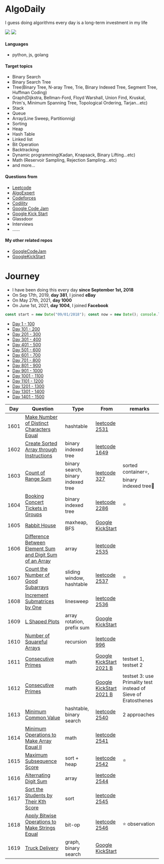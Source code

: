 # AlgoDaily

I guess doing algorithms every day is a long-term investment in my life

[![](https://img.shields.io/badge/dynamic/json?style=flat&labelColor=black&color=green&label=Solved&query=solvedOverTotal&url=https%3A%2F%2Fleetcode-badge.vercel.app%2Fapi%2Fusers%2Fcalvinchankf&logo=leetcode&logoColor=yellow)](https://leetcode.com/calvinchankf/)
[![](https://img.shields.io/badge/dynamic/json?style=flat&labelColor=black&color=green&label=Ranking&query=ranking&url=https%3A%2F%2Fleetcode-badge.vercel.app%2Fapi%2Fusers%2Fcalvinchankf&logo=leetcode&logoColor=yellow)](https://leetcode.com/calvinchankf/)

#### Languages

- python, js, golang

#### Target topics

- Binary Search
- Binary Search Tree
- Tree(Binary Tree, N-aray Tree, Trie, Binary Indexed Tree, Segment Tree, Huffman Coding)
- Graph(Dijkstra, Bellman-Ford, Floyd Warshall, Union Find, Kruskal, Prim's, Minimum Spanning Tree, Topological Ordering, Tarjan...etc)
- Stack
- Queue
- Array(Line Sweep, Partitionnig)
- Sorting
- Heap
- Hash Table
- Linked list
- Bit Operation
- Backtracking
- Dynamic programming(Kadan, Knapsack, Binary Lifting...etc)
- Math (Reservoir Sampling, Rejection Sampling...etc)
- and more...

#### Questions from

- [Leetcode](https://leetcode.com)
- [AlgoExpert](https://www.algoexpert.io)
- [Codeforces](https://codeforces.com)
- [Codility](https://app.codility.com/programmers/lessons/)
- [Google Code Jam](https://codingcompetitions.withgoogle.com/codejam)
- [Google Kick Start](https://codingcompetitions.withgoogle.com/kickstart/)
- Glassdoor
- Interviews
- ......

#### My other related repos

- [GoogleCodeJam](https://github.com/calvinchankf/GoogleCodeJam)
- [GoogleKickStart](https://github.com/calvinchankf/GoogleKickStart)

# Journey

- I have been doing this every day **since September 1st, 2018**
- On Sep 17th, 2019, **day 381**, I joined **eBay**
- On May 27th, 2021, **day 1000**
- On June 1st, 2021, **day 1004**, I joined **Facebook**

```js
const start = new Date("09/01/2018"); const now = new Date(); console.log(Math.ceil((now - start) / (1000 * 3600 * 24)));
```

- [Day 1 - 100](./markdowns/day1-100.md)
- [Day 101 - 200](./markdowns/day101-200.md)
- [Day 201 - 300](./markdowns/day201-300.md)
- [Day 301 - 400](./markdowns/day301-400.md)
- [Day 401 - 500](./markdowns/day401-500.md)
- [Day 501 - 600](./markdowns/day501-600.md)
- [Day 601 - 700](./markdowns/day601-700.md)
- [Day 701 - 800](./markdowns/day701-800.md)
- [Day 801 - 900](./markdowns/day801-900.md)
- [Day 901 - 1000](./markdowns/day901-1000.md)
- [Day 1001 - 1100](./markdowns/day1001-1100.md)
- [Day 1101 - 1200](./markdowns/day1101-1200.md)
- [Day 1201 - 1300](./markdowns/day1201-1300.md)
- [Day 1301 - 1400](./markdowns/day1301-1400.md)
- [Day 1401 - 1500](./markdowns/day1401-1500.md)

| Day | Question | Type | From | remarks |
| ---- | --- | --- | --- | --- |
| 1601 | [Make Number of Distinct Characters Equal](/leetcode/2531) | hashtable | [leetcode 2531](https://leetcode.com/problems/make-number-of-distinct-characters-equal/) | |
| 1602 | [Create Sorted Array through Instructions](/leetcode/1649) | binary indexed tree | [leetcode 1649](https://leetcode.com/problems/create-sorted-array-through-instructions/) | |
| 1603 | [Count of Range Sum](/leetcode/327) | binary search, binary indexed tree | [leetcode 327](https://leetcode.com/problems/count-of-range-sum/) | sorted container⭐️, binary indexed tree📌 |
| 1604 | [Booking Concert Tickets in Groups](/leetcode/2286) | binary indexed tree | [leetcode 2286](https://leetcode.com/problems/booking-concert-tickets-in-groups/) | ⭐️ |
| 1605 | [Rabbit House](https://github.com/calvinchankf/GoogleKickStart/tree/master/2021/A/c) | maxheap, BFS | [Google KickStart](https://codingcompetitions.withgoogle.com/kickstart/round/0000000000436140/000000000068cb14) | |
| 1606 | [Difference Between Element Sum and Digit Sum of an Array](/leetcode/2535) | array | [leetcode 2535](https://leetcode.com/problems/difference-between-element-sum-and-digit-sum-of-an-array/) | |
| 1607 | [Count the Number of Good Subarrays](/leetcode/2537) | sliding window, hashtable | [leetcode 2537](https://leetcode.com/problems/count-the-number-of-good-subarrays/) | ⭐️ |
| 1608 | [Increment Submatrices by One](/leetcode/2536) | linesweep | [leetcode 2536](https://leetcode.com/problems/increment-submatrices-by-one/) | |
| 1609 | [L Shaped Plots](https://github.com/calvinchankf/GoogleKickStart/blob/master/2021/A/c/) | array rotation, prefix sum | [Google KickStart](https://codingcompetitions.withgoogle.com/kickstart/round/0000000000436140/000000000068c509) | |
| 1610 | [Number of Squareful Arrays](/leetcode/996) | recursion | [leetcode 996](https://leetcode.com/problems/number-of-squareful-arrays/) | |
| 1611 | [Consecutive Primes](https://github.com/calvinchankf/GoogleKickStart/blob/master/2021/B/c/main.py) | math | [Google KickStart 2021 B](https://codingcompetitions.withgoogle.com/kickstart/round/0000000000435a5b/000000000077a8e6#analysis) | testset 1, testset 2|
| 1612 | [Consecutive Primes](https://github.com/calvinchankf/GoogleKickStart/blob/master/2021/B/c/main.py) | math | [Google KickStart 2021 B](https://codingcompetitions.withgoogle.com/kickstart/round/0000000000435a5b/000000000077a8e6#analysis) | testset 3: use Primality test instead of Sieve of Eratosthenes|
| 1613 | [Minimum Common Value](/leetcode/2540) | hashtable, binary search | [leetcode 2540](https://leetcode.com/problems/minimum-common-value/) | 2 approaches |
| 1614 | [Minimum Operations to Make Array Equal II](/leetcode/2541) | math | [leetcode 2541](https://leetcode.com/problems/minimum-operations-to-make-array-equal-ii/) | |
| 1615 | [Maximum Subsequence Score](/leetcode/2542) | sort + heap | [leetcode 2542](https://leetcode.com/problems/maximum-subsequence-score/) | ⭐️ |
| 1616 | [Alternating Digit Sum](/leetcode/2544) | array | [leetcode 2544](https://leetcode.com/problems/alternating-digit-sum/description/) | |
| 1617 | [Sort the Students by Their Kth Score](/leetcode/2545) | sort | [leetcode 2545](https://leetcode.com/problems/sort-the-students-by-their-kth-score/description/) | |
| 1618 | [Apply Bitwise Operations to Make Strings Equal](/leetcode/2546) | bit-op | [leetcode 2546](https://leetcode.com/problems/apply-bitwise-operations-to-make-strings-equal/description//) | ⭐️ observation |
| 1619 | [Truck Delivery](https://github.com/calvinchankf/GoogleKickStart/blob/master/2021/B/d.py) | graph, binary search | [Google KickStart](https://codingcompetitions.withgoogle.com/kickstart/round/0000000000435a5b/000000000077a885) | |

